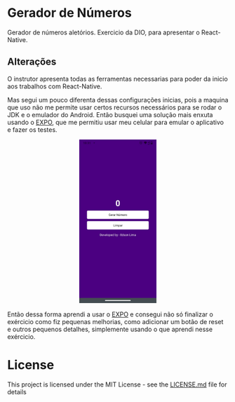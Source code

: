 # Gerador de Números

Gerador de números aletórios. Exercicio da DIO, para apresentar o React-Native.

## Alterações

O instrutor apresenta todas as ferramentas necessarias para poder da inicio aos trabalhos com React-Native.

Mas segui um pouco diferenta dessas configurações inicias, pois a maquina que uso não me permite usar certos recursos necessários para
se rodar o JDK e o emulador do Android. Então busquei uma solução mais enxuta usando o [EXPO](https://expo.dev/tools), que me permitiu usar meu celular para emular o aplicativo e fazer os testes.
<p align="center">
  <img alt="tela-app" src="./assets/image/app.jpeg" width="35%">
</p>

Então dessa forma aprendi a usar o [EXPO](https://expo.dev/tools) e consegui não só finalizar o exércicio como fiz pequenas melhorias, como adicionar um botão de reset e outros pequenos detalhes, simplemente usando o que aprendi nesse exércicio.

# License

This project is licensed under the MIT License - see the [LICENSE.md](LICENSE.md) file for details
